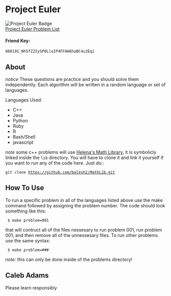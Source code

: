 # Project Euler

![Project Euler Badge](http://projecteuler.net/profile/piepieninja.png)
<br>
[Project Euler Problem List](https://projecteuler.net/archives)
<br>
#### Friend Key:
<code>868191_Nh5fZ2IySP0LloIP4FFAH6haBC4uJEqi</code>

## About 

*notice*
These questions are practice and you should solve them independently.
Each algorithm will be written in a random language or set of languages.

Languages Used:
* C++
* Java
* Python
* Ruby
* R
* Bash/Shell
* javascript

*note* some c++ problems will use [Helena's Math Library](https://github.com/balesh2/MathLib), it is symbolicly linked inside the <code>lib</code> directory. You will have to clone it and link it yourself if you want to run any of the code here. Just do::

<code>git clone https://github.com/balesh2/MathLib.git</code>

## How To Use

To run a specific problem in all of the languages listed above use the make
command followed by assigning the problem number. The code should look
something like this:

<code> $ make problem=001 </code>

that will contruct all of the files nessesary to run problem 001, run problem
001, and then remove all of the unnessesary files. To run other problems
use the same syntax:

<code> $ make problem=### </code>

<i>note:</i> this can only be done inside of the problems directory!

## Caleb Adams

Please learn responsibly

